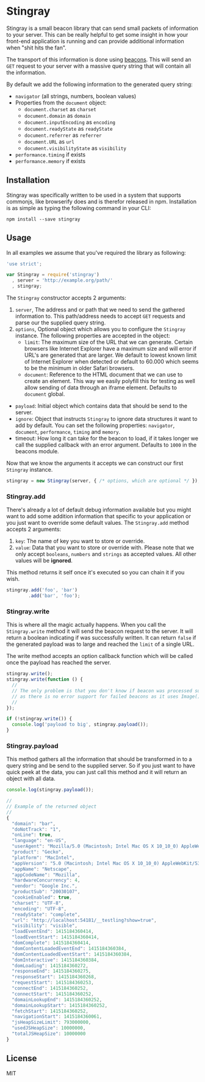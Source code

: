 # Stingray

Stingray is a small beacon library that can send small packets of information to
your server. This can be really helpful to get some insight in how your
front-end application is running and can provide additional information when
"shit hits the fan".

The transport of this information is done using [beacons]. This will send an
`GET` request to your server with a massive query string that will contain all
the information.

By default we add the following information to the generated query string:

- `navigator` (all strings, numbers, boolean values)
- Properties from the `document` object:
  - `document.charset` as `charset`
  - `document.domain` as `domain`
  - `document.inputEncoding` as `encoding`
  - `document.readyState` as `readyState`
  - `document.referrer` as `referrer`
  - `document.URL` as `url`
  - `document.visibilityState` as `visibility`
- `performance.timing` if exists
- `performance.memory` if exists

## Installation

Stingray was specifically written to be used in a system that supports commonjs,
like browserify does and is therefor released in npm. Installation is as simple
as typing the following command in your CLI:

```
npm install --save stingray
```

## Usage

In all examples we assume that you've required the library as following:

```js
'use strict';

var Stingray = require('stingray')
  , server = 'http://example.org/path/'
  , stingray;
```

The `Stingray` constructor accepts 2 arguments:

1. `server`, The address and or path that we need to send the gathered
   information to. This path/address needs to accept `GET` requests and parse
   our the supplied query string.
2. `options`, Optional object which allows you to configure the `Stingray`
   instance. The following properties are accepted in the object:
   - `limit`: The maximum size of the URL that we can generate. Certain browsers
     like Internet Explorer have a maximum size and will error if URL's are
     generated that are larger. We default to lowest known limit of Internet
     Explorer when detected or default to 60.000 which seems to be the minimum
     in older Safari browsers.
   - `document`: Reference to the HTML document that we can use to create an
     element. This way we easily polyfill this for testing as well allow sending
     of data through an iframe element. Defaults to `document` global.
  - `payload`: Initial object which contains data that should be send to the
    server. 
  - `ignore`: Object that instructs `Stingray` to ignore data structures it want
    to add by default. You can set the following properties: `navigator`,
    `document`, `performance`, `timing` and `memory`.
  - timeout: How long it can take for the beacon to load, if it takes longer we
    call the supplied callback with an error argument. Defaults to `1000` in the
    beacons module.

Now that we know the arguments it accepts we can construct our first `Stingray`
instance.

```js
stingray = new Stingray(server, { /* options, which are optional */ });
```

### Stingray.add

There's already a lot of default debug information available but you might want
to add some addition information that specific to your application or you just
want to override some default values. The `Stingray.add` method accepts 2
arguments:

1. `key`: The name of key you want to store or override.
2. `value`: Data that you want to store or override with. Please note that we
   only accept `booleans`, `numbers` and `strings` as accepted values. All other
   values will be **ignored**.

This method returns it self once it's executed so you can chain it if you wish.

```js
stingray.add('foo', 'bar')
        .add('bar', 'foo');
```

### Stingray.write

This is where all the magic actually happens. When you call the `Stingray.write`
method it will send the beacon request to the server. It will return a boolean
indicating if was successfully written. It can return `false` if the generated
payload was to large and reached the `limit` of a single URL.

The write method accepts an option callback function which will be called once
the payload has reached the server.

```js
stingray.write();
stingray.write(function () {
  //
  // The only problem is that you don't know if beacon was processed succesfully
  // as there is no error support for failed beacons as it uses Image()'s
  //
});

if (!stingray.write()) {
  console.log('payload to big', stingray.payload());
}
```

### Stingray.payload

This method gathers all the information that should be transformed in to a
query string and be send to the supplied server. So if you just want to have
quick peek at the data, you can just call this method and it will return an
object with all data.

```js
console.log(stingray.payload());

//
// Example of the returned object
//
{
  "domain": "bar",
  "doNotTrack": "1",
  "onLine": true,
  "language": "en-US",
  "userAgent": "Mozilla/5.0 (Macintosh; Intel Mac OS X 10_10_0) AppleWebKit/537.36 (KHTML, like Gecko) Chrome/38.0.2125.111 Safari/537.36",
  "product": "Gecko",
  "platform": "MacIntel",
  "appVersion": "5.0 (Macintosh; Intel Mac OS X 10_10_0) AppleWebKit/537.36 (KHTML, like Gecko) Chrome/38.0.2125.111 Safari/537.36",
  "appName": "Netscape",
  "appCodeName": "Mozilla",
  "hardwareConcurrency": 4,
  "vendor": "Google Inc.",
  "productSub": "20030107",
  "cookieEnabled": true,
  "charset": "UTF-8",
  "encoding": "UTF-8",
  "readyState": "complete",
  "url": "http://localhost:54181/__testling?show=true",
  "visibility": "visible",
  "loadEventEnd": 1415184360414,
  "loadEventStart": 1415184360414,
  "domComplete": 1415184360414,
  "domContentLoadedEventEnd": 1415184360384,
  "domContentLoadedEventStart": 1415184360384,
  "domInteractive": 1415184360384,
  "domLoading": 1415184360272,
  "responseEnd": 1415184360275,
  "responseStart": 1415184360268,
  "requestStart": 1415184360253,
  "connectEnd": 1415184360252,
  "connectStart": 1415184360252,
  "domainLookupEnd": 1415184360252,
  "domainLookupStart": 1415184360252,
  "fetchStart": 1415184360252,
  "navigationStart": 1415184360061,
  "jsHeapSizeLimit": 793000000,
  "usedJSHeapSize": 10000000,
  "totalJSHeapSize": 10000000
}
```

## License

MIT

[beacons]: https://github.com/unshiftio/beacons
